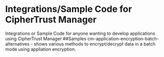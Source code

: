 # Integrations/Sample Code for CipherTrust Manager

Integrations or Sample Code for anyone wanting to develop applications using CipherTrust Manager 
##Samples
cm-application-encryption-batch-alternatives - shows various methods to encrypt/decrypt data in a batch mode using appliation encryption. 
